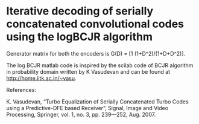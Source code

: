 # Iterative decoding of serially concatenated convolutional codes using the logBCJR algorithm



Generator matrix for both the encoders is G(D) = [1 (1+D^2)/(1+D+D^2)]. 

The log BCJR matlab code is inspired by the scilab code of BCJR algorithm in probability domain written by K Vasudevan and can be found at http://home.iitk.ac.in/~vasu.

References:

K. Vasudevan, “Turbo Equalization of Serially Concatenated Turbo Codes using a Predictive-DFE based Receiver”, Signal, Image and Video Processing, Springer, vol. 1, no. 3, pp. 239—252, Aug. 2007.
